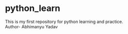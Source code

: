 # python_learn
This is my first repository for python learning and practice.
<br>
Author- Abhimanyu Yadav

